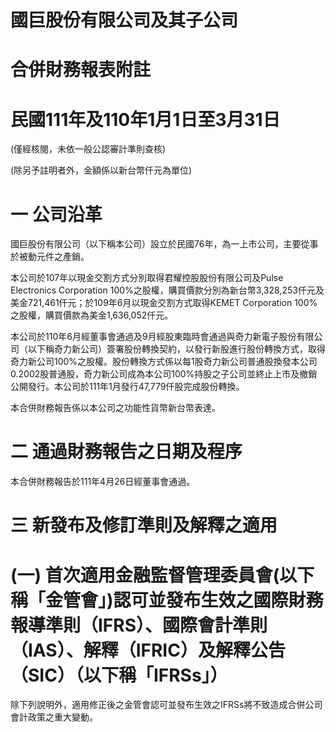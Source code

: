 # 國巨股份有限公司及其子公司

# 合併財務報表附註

# 民國111年及110年1月1日至3月31日

(僅經核閱，未依一般公認審計準則查核)

(除另予註明者外，金額係以新台幣仟元為單位)

# 一 公司沿革

國巨股份有限公司（以下稱本公司）設立於民國76年，為一上市公司，主要從事於被動元件之產銷。

本公司於107年以現金交割方式分別取得君耀控股股份有限公司及Pulse Electronics Corporation 100%之股權，購買價款分別為新台幣3,328,253仟元及美金721,461仟元；於109年6月以現金交割方式取得KEMET Corporation 100%之股權，購買價款為美金1,636,052仟元。

本公司於110年6月經董事會通過及9月經股東臨時會通過與奇力新電子股份有限公司（以下稱奇力新公司）簽署股份轉換契約，以發行新股進行股份轉換方式，取得奇力新公司100%之股權。股份轉換方式係以每1股奇力新公司普通股換發本公司0.2002股普通股，奇力新公司成為本公司100%持股之子公司並終止上市及撤銷公開發行。本公司於111年1月發行47,779仟股完成股份轉換。

本合併財務報告係以本公司之功能性貨幣新台幣表達。

# 二 通過財務報告之日期及程序

本合併財務報告於111年4月26日經董事會通過。

# 三 新發布及修訂準則及解釋之適用

# (一) 首次適用金融監督管理委員會(以下稱「金管會」)認可並發布生效之國際財務報導準則（IFRS）、國際會計準則（IAS）、解釋（IFRIC）及解釋公告（SIC）（以下稱「IFRSs」）

除下列說明外，適用修正後之金管會認可並發布生效之IFRSs將不致造成合併公司會計政策之重大變動。